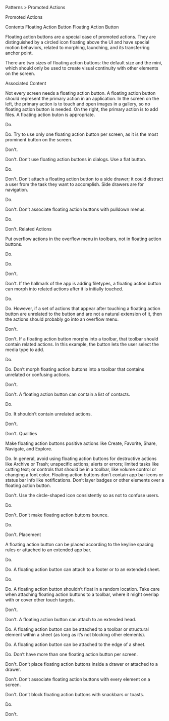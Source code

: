 Patterns > Promoted Actions


Promoted Actions


Contents
Floating Action Button
Floating Action Button


Floating action buttons are a special case of promoted actions. They are distinguished by a circled icon floating above the UI and have special motion behaviors, related to morphing, launching, and its transferring anchor point.

There are two sizes of floating action buttons: the default size and the mini, which should only be used to create visual continuity with other elements on the screen.
 
 
 
 
Associated Content

Not every screen needs a floating action button. A floating action button should represent the primary action in an application. In the screen on the left, the primary action is to touch and open images in a gallery, so no floating action button is needed. On the right, the primary action is to add files. A floating action buton is appropriate.
 
Do.
 
Do.
Try to use only one floating action button per screen, as it is the most prominent button on the screen.
 
Don't.
 
Don't.
Don’t use floating action buttons in dialogs. Use a flat button.
 
Do.
 
Don't.
Don’t attach a floating action button to a side drawer; it could distract a user from the task they want to accomplish. Side drawers are for navigation.
 
Do.
 
Don't.
Don’t associate floating action buttons with pulldown menus.
 
Do.
 
Don't.
Related Actions

Put overflow actions in the overflow menu in toolbars, not in floating action buttons.
 
Do.
 
Do.
 
Don't.
 
Don't.
If the hallmark of the app is adding filetypes, a floating action button can morph into related actions after it is initially touched.
 
Do.
 
Do.
However, if a set of actions that appear after touching a floating action button are unrelated to the button and are not a natural extension of it, then the actions should probably go into an overflow menu.
 
Don't.
 
Don't.
If a floating action button morphs into a toolbar, that toolbar should contain related actions. In this example, the button lets the user select the media type to add.
 
Do.
 
Do.
Don’t morph floating action buttons into a toolbar that contains unrelated or confusing actions.
 
Don't.
 
Don't.
A floating action button can contain a list of contacts.
 
Do.
 
Do.
It shouldn’t contain unrelated actions.
 
Don't.
 
Don't.
Qualities

Make floating action buttons positive actions like Create, Favorite, Share, Navigate, and Explore.
 
Do.
In general, avoid using floating action buttons for destructive actions like Archive or Trash; unspecific actions; alerts or errors; limited tasks like cutting text; or controls that should be in a toolbar, like volume control or changing a font color. Floating action buttons don’t contain app bar icons or status bar info like notifications. Don’t layer badges or other elements over a floating action button.
 
Don't.
Use the circle-shaped icon consistently so as not to confuse users.
 
Do.
 
Don't.
Don’t make floating action buttons bounce.
 
Do.
 
Don't.
Placement

A floating action button can be placed according to the keyline spacing rules or attached to an extended app bar.
 
Do.
 
Do.
A floating action button can attach to a footer or to an extended sheet.
 
Do.
 
Do.
A floating action button shouldn’t float in a random location. Take care when attaching floating action buttons to a toolbar, where it might overlap with or cover other touch targets.
 
Don't.
 
Don't.
A floating action button can attach to an extended head.
 
Do.
A floating action button can be attached to a toolbar or structural element within a sheet (as long as it’s not blocking other elements).
 
Do.
A floating action button can be attached to the edge of a sheet.
 
Do.
Don’t have more than one floating action button per screen.
 
Don't.
Don’t place floating action buttons inside a drawer or attached to a drawer.
 
Don't.
Don’t associate floating action buttons with every element on a screen.
 
Don't.
Don’t block floating action buttons with snackbars or toasts.
 
Do.
 
Don't.


